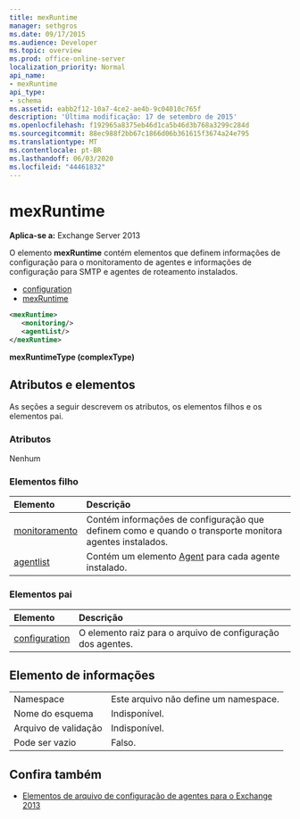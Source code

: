 ```yaml
---
title: mexRuntime
manager: sethgros
ms.date: 09/17/2015
ms.audience: Developer
ms.topic: overview
ms.prod: office-online-server
localization_priority: Normal
api_name:
- mexRuntime
api_type:
- schema
ms.assetid: eabb2f12-10a7-4ce2-ae4b-9c04010c765f
description: 'Última modificação: 17 de setembro de 2015'
ms.openlocfilehash: f192965a8375eb46d1ca5b46d3b768a3299c284d
ms.sourcegitcommit: 88ec988f2bb67c1866d06b361615f3674a24e795
ms.translationtype: MT
ms.contentlocale: pt-BR
ms.lasthandoff: 06/03/2020
ms.locfileid: "44461832"
---
```

# <a name="mexruntime"></a>mexRuntime
  
**Aplica-se a:** Exchange Server 2013
  
O elemento **mexRuntime** contém elementos que definem informações de configuração para o monitoramento de agentes e informações de configuração para SMTP e agentes de roteamento instalados. 
  
- [configuration](configuration.md)  
- [mexRuntime](mexruntime.md)
  
```XML
<mexRuntime>
   <monitoring/>
   <agentList/>
</mexRuntime>
```

**mexRuntimeType (complexType)**

## <a name="attributes-and-elements"></a>Atributos e elementos

As seções a seguir descrevem os atributos, os elementos filhos e os elementos pai.
  
### <a name="attributes"></a>Atributos

Nenhum
  
### <a name="child-elements"></a>Elementos filho

|**Elemento**|**Descrição**|
|:-----|:-----|
|[monitoramento](monitoring.md) <br/> |Contém informações de configuração que definem como e quando o transporte monitora agentes instalados.  <br/> |
|[agentlist](agentlist.md) <br/> |Contém um elemento [Agent](agent.md) para cada agente instalado.  <br/> |
   
### <a name="parent-elements"></a>Elementos pai

|**Elemento**|**Descrição**|
|:-----|:-----|
|[configuration](configuration.md) <br/> |O elemento raiz para o arquivo de configuração dos agentes.  <br/> |
   
## <a name="element-information"></a>Elemento de informações

|||
|:-----|:-----|
|Namespace  <br/> |Este arquivo não define um namespace.  <br/> |
|Nome do esquema  <br/> |Indisponível.  <br/> |
|Arquivo de validação  <br/> |Indisponível.  <br/> |
|Pode ser vazio  <br/> |Falso.  <br/> |
   
## <a name="see-also"></a>Confira também

- [Elementos de arquivo de configuração de agentes para o Exchange 2013](agents-configuration-file-elements-for-exchange-2013.md)

